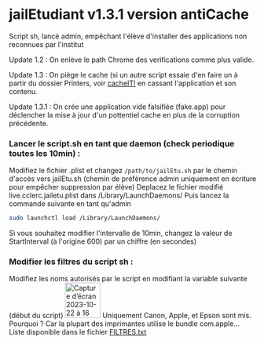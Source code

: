 # jailEtudiant v1.3.1 version antiCache
Script sh, lancé admin, empêchant l'élève d'installer des applications non reconnues par l'institut

Update 1.2 : On enlève le path Chrome des verifications comme plus valide.

Update 1.3 : On piège le cache (si un autre script essaie d'en faire un à partir du dossier Printers, voir [cacheIT!](https://github.com/c22dev/cacheIT) en cassant l'application et son contenu.

Update 1.3.1 : On crée une application vide falsifiée (fake.app) pour déclencher la mise à jour d'un pottentiel cache en plus de la corruption précédente.
### Lancer le script.sh en tant que daemon (check periodique toutes les 10min) :
Modifiez le fichier .plist et changez `/path/to/jailEtu.sh` par le chemin d'accès vers jailEtu.sh (chemin de préfèrence admin uniquement en écriture pour empêcher suppression par élève)
Deplacez le fichier modifié live.cclerc.jailetu.plist dans /Library/LaunchDaemons/
Puis lancez la commande suivante en tant qu'admin 
```bash
sudo launchctl load /Library/LaunchDaemons/
```
Si vous souhaitez modifier l'intervalle de 10min, changez la valeur de StartInterval (à l'origine 600) par un chiffre (en secondes)

### Modifier les filtres du script sh :
Modifiez les noms autorisés par le script en modifiant la variable suivante (début du script)
<img width="72" alt="Capture d’écran 2023-10-22 à 16 22 32" src="https://github.com/c22dev/jailEtudiant/assets/102235607/c69f7497-ec47-458e-91dc-bee793bca380">
Uniquement Canon, Apple, et Epson sont mis. Pourquoi ? Car la plupart des imprimantes utilise le bundle com.apple...
Liste disponible dans le fichier [FILTRES.txt](https://raw.githubusercontent.com/c22dev/jailEtudiant/main/FILTRES.txt)
